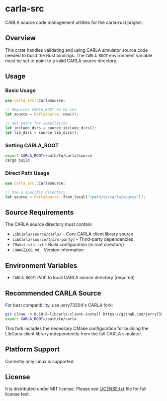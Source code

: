 # carla-src

CARLA source code management utilities for the carla-rust project.

## Overview

This crate handles validating and using CARLA simulator source code needed to build the Rust bindings. The `CARLA_ROOT` environment variable must be set to point to a valid CARLA source directory.

## Usage

### Basic Usage

```rust
use carla_src::CarlaSource;

// Requires CARLA_ROOT to be set
let source = CarlaSource::new()?;

// Get paths for compilation
let include_dirs = source.include_dirs();
let lib_dirs = source.lib_dirs();
```

### Setting CARLA_ROOT

```bash
export CARLA_ROOT=/path/to/carla/source
cargo build
```

### Direct Path Usage

```rust
use carla_src::CarlaSource;

// Use a specific directory
let source = CarlaSource::from_local("/path/to/carla/source")?;
```

## Source Requirements

The CARLA source directory must contain:

- `LibCarla/source/carla/` - Core CARLA client library source
- `LibCarla/source/third-party/` - Third-party dependencies
- `CMakeLists.txt` - Build configuration (in root directory)
- `CHANGELOG.md` - Version information

## Environment Variables

- `CARLA_ROOT`: Path to local CARLA source directory (required)

## Recommended CARLA Source

For best compatibility, use jerry73204's CARLA fork:

```bash
git clone -b 0.10.0-libcarla-client-install https://github.com/jerry73204/carla.git
export CARLA_ROOT=/path/to/carla
```

This fork includes the necessary CMake configuration for building the LibCarla client library independently from the full CARLA simulator.

## Platform Support

Currently only Linux is supported.

## License

It is distributed under MIT license. Please see [LICENSE.txt](../LICENSE.txt) file for full license text.